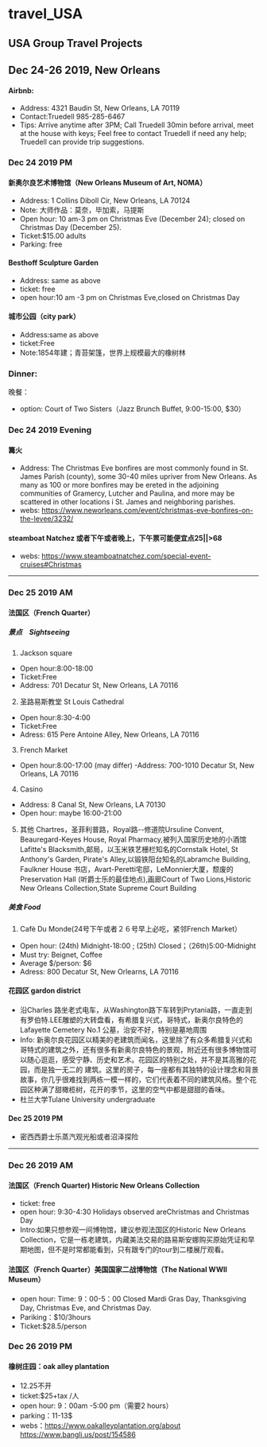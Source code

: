 # travel_USA

USA Group Travel Projects
---
## Dec 24-26 2019, New Orleans
#### Airbnb: 
- Address: 4321 Baudin St, New Orleans, LA 70119
- Contact:Truedell 985-285-6467
- Tips: Arrive anytime after 3PM; Call Truedell 30min before arrival, meet at the house with keys; Feel free to contact Truedell if need any help; Truedell can provide trip suggestions. 

### Dec 24 2019 PM
#### 新奥尔良艺术博物馆（New Orleans Museum of Art, NOMA）
- Address: 1 Collins Diboll Cir, New Orleans, LA 70124
- Note: 大师作品：莫奈，毕加索，马提斯
- Open hour: 10 am-3 pm on Christmas Eve (December 24); closed on Christmas Day (December 25).
- Ticket:$15.00 adults
- Parking: free
#### Besthoff Sculpture Garden
- Address: same as above
- ticket: free
- open hour:10 am -3 pm on Christmas Eve,closed on Christmas Day
#### 城市公园（city park）
- Address:same as above
- ticket:Free
- Note:1854年建；青苔架篷，世界上规模最大的橡树林

### Dinner: 
晚餐：
- option: Court of Two Sisters（Jazz Brunch Buffet, 9:00-15:00, $30）
        
### Dec 24 2019 Evening
#### 篝火
- Address: The Christmas Eve bonfires are most commonly found in St. James Parish (county), some 30-40 miles upriver from New Orleans. As many as 100 or more bonfires may be ereted in the adjoining communities of Gramercy, Lutcher and Paulina, and more may be scattered in other locations i St. James and neighboring parishes.
- webs: https://www.neworleans.com/event/christmas-eve-bonfires-on-the-levee/3232/

#### steamboat Natchez 或者下午或者晚上，下午票可能便宜点$25 || >$68
- webs: https://www.steamboatnatchez.com/special-event-cruises#Christmas
---
### Dec 25 2019 AM
#### 法国区（French Quarter）
##### 景点　Sightseeing
1. Jackson square
- Open hour:8:00-18:00
- Ticket:Free
- Address: 701 Decatur St, New Orleans, LA 70116

2. 圣路易斯教堂 St Louis Cathedral
- Open hour:8:30-4:00
- Ticket:Free
- Adress: 615 Pere Antoine Alley, New Orleans, LA 70116

3. French Market
- Open hour:8:00-17:00 (may differ)
-Address: 700-1010 Decatur St, New Orleans, LA 70116

4. Casino
- Address: 8 Canal St, New Orleans, LA 70130
- Open hour: maybe 16:00-21:00

5. 其他
Chartres，圣菲利普路，Royal路--修道院Ursuline Convent, Beauregard-Keyes House, Royal Pharmacy,被列入国家历史地的小酒馆Lafitte's Blacksmith,邮局，以玉米铁艺栅栏知名的Cornstalk Hotel, St Anthony's Garden, Pirate's Alley,以锻铁阳台知名的Labramche Building, Faulkner House 书店，Avart-Peretti宅邸，LeMonnier大厦，颓废的Preservation Hall (听爵士乐的最佳地点),画廊Court of Two Lions,Historic New Orleans Collection,State Supreme Court Building

##### 美食 Food
1. Cafè Du Monde(24号下午或者２６号早上必吃，紧邻French Market）
- Open hour: (24th) Midnight-18:00 ; (25th) Closed；（26th)5:00-Midnight
- Must try: Beignet, Coffee
- Average $/person: $6
- Adress: 800 Decatur St, New Orlearns, LA 70116




#### 花园区 gardon district
- 沿Charles 路坐老式电车，从Washington路下车转到Prytania路，一直走到有罗伯特.LEE雕塑的大转盘看，有希腊复兴式，哥特式，新奥尔良特色的Lafayette Cemetery No.1 公墓，治安不好，特别是墓地周围
- Info: 新奥尔良花园区以精美的老建筑而闻名，这里除了有众多希腊复兴式和哥特式的建筑之外，还有很多有新奥尔良特色的景观，附近还有很多博物馆可以随心逛逛，感受宁静、历史和艺术。花园区的特别之处，并不是其高雅的花园，而是独一无二的
建筑。这里的房子，每一座都有其独特的设计理念和背景故事，你几乎很难找到两栋一模一样的，它们代表着不同的建筑风格。整个花园区种满了甜橄榄树，花开的季节，这里的空气中都是甜甜的香味。
- 杜兰大学Tulane University undergraduate 

#### Dec 25 2019 PM
- 密西西爵士乐蒸汽观光船或者沼泽探险

---
### Dec 26 2019 AM
#### 法国区（French Quarter) Historic New Orleans Collection
- ticket: free
- open hour: 9:30-4:30
             Holidays observed areChristmas and Christmas Day
- Intro:如果只想参观一间博物馆，建议参观法国区的Historic New Orleans Collection，它是一栋老建筑，内藏美法交易的路易斯安娜购买原始凭证和早期地图，但不是时常都能看到，只有跟专门的tour到二楼展厅观看。
#### 法国区（French Quarter）美国国家二战博物馆（The National WWII Museum）
- open hour: Time: 9：00-5：00
             Closed Mardi Gras Day, Thanksgiving Day, Christmas Eve, and Christmas Day.
- Pariking：$10/3hours
- Ticket:$28.5/person

### Dec 26 2019 PM
#### 橡树庄园：oak alley plantation
- 12.25不开
- ticket:$25+tax /人
- open hour: 9：00am -5:00 pm（需要2 hours）
- parking：11-13$
- webs：https://www.oakalleyplantation.org/about
https://www.bangli.us/post/154586
